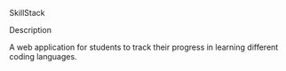SkillStack

Description

A web application for students to track their progress in learning different coding languages.

